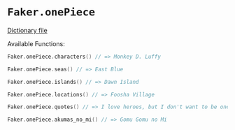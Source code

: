 # `Faker.onePiece`

[Dictionary file](../src/main/resources/locales/en/one_piece.yml)

Available Functions:  
```kotlin
Faker.onePiece.characters() // => Monkey D. Luffy

Faker.onePiece.seas() // => East Blue

Faker.onePiece.islands() // => Dawn Island

Faker.onePiece.locations() // => Foosha Village

Faker.onePiece.quotes() // => I love heroes, but I don't want to be one. Do you even know what a hero is!? For example, you have some meat. Pirates will feast on the meat, but the hero will distribute it among the people! I want to eat the meat!

Faker.onePiece.akumas_no_mi() // => Gomu Gomu no Mi
```

